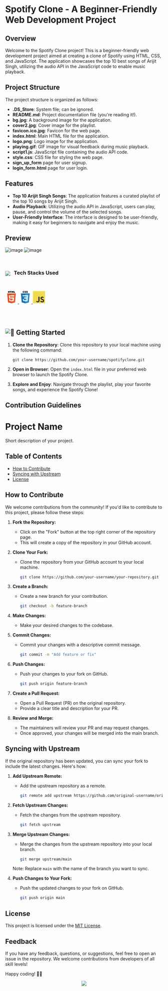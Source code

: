 # Spotify Clone - A Beginner-Friendly Web Development Project

## Overview

Welcome to the Spotify Clone project! This is a beginner-friendly web development project aimed at creating a clone of Spotify using HTML, CSS, and JavaScript. The application showcases the top 10 best songs of Arijit Singh, utilizing the audio API in the JavaScript code to enable music playback.

## Project Structure

The project structure is organized as follows:

- **.DS_Store**: System file; can be ignored.
- **README.md**: Project documentation file (you're reading it!).
- **bg.jpg**: A background image for the application.
- **cover2.jpg**: Cover image for the playlist.
- **favicon.ico.jpg**: Favicon for the web page.
- **index.html**: Main HTML file for the application.
- **logo.png**: Logo image for the application.
- **playing.gif**: GIF image for visual feedback during music playback.
- **script1.js**: JavaScript file containing the audio API code.
- **style.css**: CSS file for styling the web page.
- **sign_up_form** page for user signup.
- **login_form.html** page for user login.

## Features

- **Top 10 Arijit Singh Songs**: The application features a curated playlist of the top 10 songs by Arijit Singh.
- **Audio Playback**: Utilizing the audio API in JavaScript, users can play, pause, and control the volume of the selected songs.
- **User-Friendly Interface**: The interface is designed to be user-friendly, making it easy for beginners to navigate and enjoy the music.

## Preview
![image](https://github.com/abhraneel2004/Say_Music/assets/115551450/e3142f80-342d-4000-a571-acf1df927d3f)
![image](https://github.com/abhraneel2004/Say_Music/assets/115551450/f5f8e892-b06b-47de-957a-17235316d431)



<br>
<h3 align="left"><img src="https://emojis.slackmojis.com/emojis/images/1471045839/793/computerrage.gif?1471045839" align="center"
                width="28" /> &nbsp; Tech Stacks Used</h3>
                <br>
<p align="left"> 

<a href="https://www.w3.org/html/" target="_blank" rel="noreferrer"> <img src="https://raw.githubusercontent.com/devicons/devicon/master/icons/html5/html5-original-wordmark.svg" alt="html5" width="40" height="40"/> </a> 
<a href="https://www.w3schools.com/css/" target="_blank" rel="noreferrer"> <img src="https://raw.githubusercontent.com/devicons/devicon/master/icons/css3/css3-original-wordmark.svg" alt="css3" width="40" height="40"/> </a> 
<a href="https://developer.mozilla.org/en-US/docs/Web/JavaScript" target="_blank" rel="noreferrer"> <img src="https://raw.githubusercontent.com/devicons/devicon/master/icons/javascript/javascript-original.svg" alt="javascript" width="40" height="40"/> </a> 
</p>
<br><br>

<h2><picture>
  <source srcset="https://fonts.gstatic.com/s/e/notoemoji/latest/1f331/512.webp" type="image/webp">
  <img src="https://fonts.gstatic.com/s/e/notoemoji/latest/1f331/512.gif" alt="🌱" width="32" height="32">
</picture> Getting Started</h2>

1. **Clone the Repository**: Clone this repository to your local machine using the following command:

   ```
   git clone https://github.com/your-username/spotifyclone.git
   ```
2. **Open in Browser**: Open the `index.html` file in your preferred web browser to launch the Spotify Clone.
3. **Explore and Enjoy**: Navigate through the playlist, play your favorite songs, and experience the Spotify Clone!

## Contribution Guidelines
# Project Name

Short description of your project.

## Table of Contents

- [How to Contribute](#how-to-contribute)
- [Syncing with Upstream](#syncing-with-upstream)
- [License](#license)

## How to Contribute

We welcome contributions from the community! If you'd like to contribute to this project, please follow these steps:

1. **Fork the Repository:**
   - Click on the "Fork" button at the top right corner of the repository page.
   - This will create a copy of the repository in your GitHub account.

2. **Clone Your Fork:**
   - Clone the repository from your GitHub account to your local machine.
     ```bash
     git clone https://github.com/your-username/your-repository.git
     ```

3. **Create a Branch:**
   - Create a new branch for your contribution.
     ```bash
     git checkout -b feature-branch
     ```

4. **Make Changes:**
   - Make your desired changes to the codebase.

5. **Commit Changes:**
   - Commit your changes with a descriptive commit message.
     ```bash
     git commit -m "Add feature or fix"
     ```

6. **Push Changes:**
   - Push your changes to your fork on GitHub.
     ```bash
     git push origin feature-branch
     ```

7. **Create a Pull Request:**
   - Open a Pull Request (PR) on the original repository.
   - Provide a clear title and description for your PR.

8. **Review and Merge:**
   - The maintainers will review your PR and may request changes.
   - Once approved, your changes will be merged into the main branch.

## Syncing with Upstream

If the original repository has been updated, you can sync your fork to include the latest changes. Here's how:

1. **Add Upstream Remote:**
   - Add the upstream repository as a remote.
     ```bash
     git remote add upstream https://github.com/original-username/original-repository.git
     ```

2. **Fetch Upstream Changes:**
   - Fetch the changes from the upstream repository.
     ```bash
     git fetch upstream
     ```

3. **Merge Upstream Changes:**
   - Merge the changes from the upstream repository into your local branch.
     ```bash
     git merge upstream/main
     ```

   Note: Replace `main` with the name of the branch you want to sync.

4. **Push Changes to Your Fork:**
   - Push the updated changes to your fork on GitHub.
     ```bash
     git push origin main
     ```

## License

This project is licensed under the [MIT License](LICENSE).

## Feedback

If you have any feedback, questions, or suggestions, feel free to open an issue in the repository. We welcome contributions from developers of all skill levels!

Happy coding! 🎵🚀


<center> <img src ="https://media.giphy.com/media/3ioNbrhoutyL6nm38j/giphy.gif" > </center>
